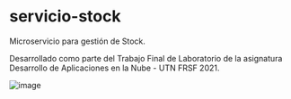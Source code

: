 # servicio-stock

Microservicio para gestión de Stock.

Desarrollado como parte del Trabajo Final de Laboratorio de la asignatura Desarrollo de Aplicaciones en la Nube - UTN FRSF 2021.

![image](https://user-images.githubusercontent.com/32349705/131607317-7a0464fd-f9fc-432a-8283-9527e9497747.png)

